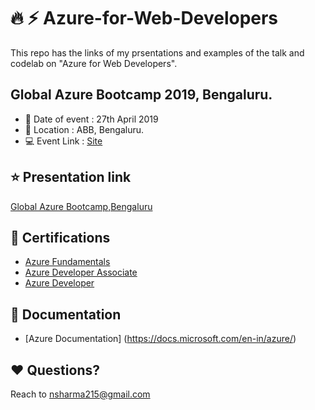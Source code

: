 # :fire: :zap: Azure-for-Web-Developers

This repo has the links of my prsentations and examples of the talk and codelab on "Azure for Web Developers".

## Global Azure Bootcamp 2019, Bengaluru.

  - :date: Date of event : 27th April 2019
  - :pushpin: Location : ABB, Bengaluru.
  - :computer: Event Link : [Site](http://bengaluru.azurebootcamp.net/)

## :star: Presentation link

[Global Azure Bootcamp,Bengaluru](https://docs.google.com/presentation/d/1BptiY1O4whqXrahiPOteKSWo36Np1tCcj612Mf2bQHk/edit?usp=sharing)

## :blue_book: Certifications

- [Azure Fundamentals](https://www.microsoft.com/en-us/learning/exam-az-900.aspx)
- [Azure Developer Associate](https://www.microsoft.com/en-us/learning/azure-developer.aspx)
- [Azure Developer](https://www.microsoft.com/en-us/learning/exam-az-203.aspx)

## :page_with_curl: Documentation
- [Azure Documentation] (https://docs.microsoft.com/en-in/azure/)

## :heart: Questions?

Reach to nsharma215@gmail.com
